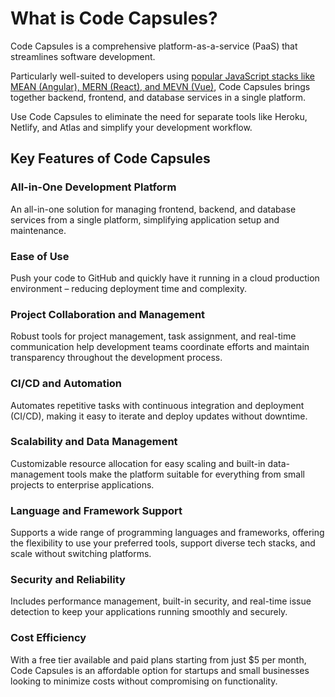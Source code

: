 # What is Code Capsules?

Code Capsules is a comprehensive platform-as-a-service (PaaS) that streamlines software development.

Particularly well-suited to developers using [popular JavaScript stacks like MEAN (Angular), MERN (React), and MEVN (Vue)](https://codecapsules.io/mean-vs-mern-vs-mevn-choosing-the-right-stack-for-your-project/), Code Capsules brings together backend, frontend, and database services in a single platform.

Use Code Capsules to eliminate the need for separate tools like Heroku, Netlify, and Atlas and simplify your development workflow.

## Key Features of Code Capsules

### All-in-One Development Platform

An all-in-one solution for managing frontend, backend, and database services from a single platform, simplifying application setup and maintenance.

### Ease of Use

Push your code to GitHub and quickly have it running in a cloud production environment – reducing deployment time and complexity.

### Project Collaboration and Management

Robust tools for project management, task assignment, and real-time communication help development teams coordinate efforts and maintain transparency throughout the development process​​.

### CI/CD and Automation

Automates repetitive tasks with continuous integration and deployment (CI/CD), making it easy to iterate and deploy updates without downtime​.

### Scalability and Data Management

Customizable resource allocation for easy scaling and built-in data-management tools make the platform suitable for everything from small projects to enterprise applications.

### Language and Framework Support

Supports a wide range of programming languages and frameworks, offering the flexibility to use your preferred tools, support diverse tech stacks, and scale without switching platforms.

### Security and Reliability

Includes performance management, built-in security, and real-time issue detection to keep your applications running smoothly and securely​.

### Cost Efficiency

With a free tier available and paid plans starting from just $5 per month, Code Capsules is an affordable option for startups and small businesses looking to minimize costs without compromising on functionality.


